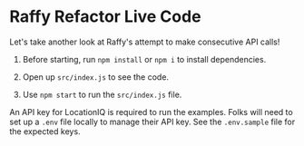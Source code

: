 # Raffy Refactor Live Code

Let's take another look at Raffy's attempt to make consecutive API calls!

1. Before starting, run `npm install` or `npm i` to install dependencies.

2. Open up `src/index.js` to see the code.

3. Use `npm start` to run the `src/index.js` file.

An API key for LocationIQ is required to run the examples. Folks will need to set up a `.env` file locally to manage their API key. See the `.env.sample` file for the expected keys.